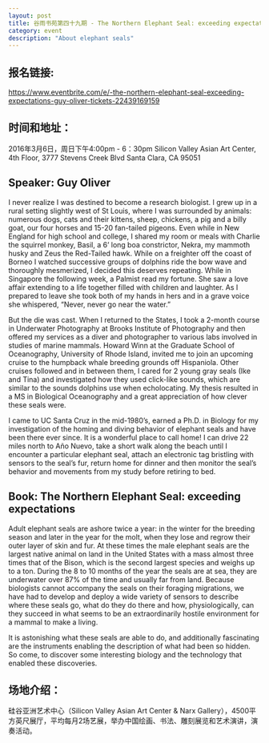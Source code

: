 ```yaml
---
layout: post
title: 谷雨书苑第四十九期 - The Northern Elephant Seal: exceeding expectations - Guy Oliver
category: event
description: "About elephant seals"
---
```


## 报名链接:

<https://www.eventbrite.com/e/-the-northern-elephant-seal-exceeding-expectations-guy-oliver-tickets-22439169159>

## 时间和地址：

2016年3月6日，周日下午4:00pm - 6：30pm
Silicon Valley Asian Art Center, 4th Floor, 3777 Stevens Creek Blvd Santa Clara, CA 95051

## Speaker: Guy Oliver

I never realize I was destined to become a research biologist.  I grew up in a rural setting slightly west of St Louis, where I was surrounded by animals: numerous dogs, cats and their kittens, sheep, chickens, a pig and a billy goat, our four horses and 15-20 fan-tailed pigeons.  Even while in New England for high school and college, I shared my room or meals with Charlie the squirrel monkey, Basil, a 6’ long boa constrictor, Nekra, my mammoth husky and Zeus the Red-Tailed hawk.  While on a freighter off the coast of Borneo I watched successive groups of dolphins ride the bow wave and thoroughly mesmerized, I decided this deserves repeating.  While in Singapore the following week, a Palmist read my fortune.  She saw a love affair extending to a life together filled with children and laughter.  As I prepared to leave she took both of my hands in hers and in a grave voice she whispered, “Never, never go near the water.”

But the die was cast.  When I returned to the States, I took a 2-month course in Underwater Photography at Brooks Institute of Photography and then offered my services as a diver and photographer to various labs involved in studies of marine mammals.  Howard Winn at the Graduate School of Oceanography, University of Rhode Island, invited me to join an upcoming cruise to the humpback whale breeding grounds off Hispaniola. Other cruises followed and in between them, I cared for 2 young gray seals (Ike and Tina) and investigated how they used click-like sounds, which are similar to the sounds dolphins use when echolocating.  My thesis resulted in a MS in Biological Oceanography and a great appreciation of how clever these seals were.  

I came to UC Santa Cruz in the mid-1980’s, earned a Ph.D. in Biology for my investigation of the homing and diving behavior of elephant seals and have been there ever since.  It is a wonderful place to call home!  I can drive 22 miles north to Año Nuevo, take a short walk along the beach until I encounter a particular elephant seal, attach an electronic tag bristling with sensors to the seal’s fur, return home for dinner and then monitor the seal’s behavior and movements from my study before retiring to bed. 

## Book: The Northern Elephant Seal: exceeding expectations

Adult elephant seals are ashore twice a year: in the winter for the breeding season and later in the year for the molt, when they lose and regrow their outer layer of skin and fur.  At these times the male elephant seals are the largest native animal on land in the United States with a mass almost three times that of the Bison, which is the second largest species and weighs up to a ton.  During the 8 to 10 months of the year the seals are at sea, they are underwater over 87% of the time and usually far from land.  Because biologists cannot accompany the seals on their foraging migrations, we have had to develop and deploy a wide variety of sensors to describe where these seals go, what do they do there and how, physiologically, can they succeed in what seems to be an extraordinarily hostile environment for a mammal to make a living.  

It is astonishing what these seals are able to do, and additionally fascinating are the instruments enabling the description of what had been so hidden.  So come, to discover some interesting biology and the technology that enabled these discoveries.

## 场地介绍：

硅谷亚洲艺术中心（Silicon Valley Asian Art Center & Narx Gallery），4500平方英尺展厅，平均每月2场艺展，举办中国绘画、书法、雕刻展览和艺术演讲，演奏活动。
